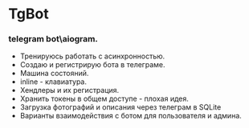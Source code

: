 # TgBot
<h3>telegram bot\aiogram.</h3>
<ul>
 <li>Тренируюсь работать с асинхронностью.</li>
 <li>Создаю и регистрирую бота в телеграме.</li>
 <li>Машина состояний.</li>
 <li>inline - клавиатура.</li>
 <li>Хендлеры и их регистрация.</li>
 <li>Хранить токены в общем доступе - плохая идея.</li>
 <li>Загрузка фотографий и описания через телеграм в SQLite</li>
 <li>Варианты взаимодействия с ботом для пользователя и админа.</li>
</ul>
